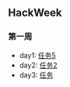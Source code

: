 ## HackWeek

### 第一周
- day1: [任务5](http://hackweek.rainylog.com/01)
- day2: [任务2](http://hackweek.rainylog.com/02)
- day3: [任务](http://hackweek.rainylog.com/03)